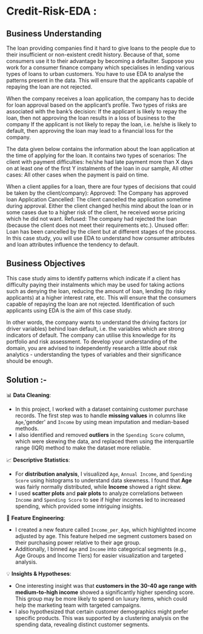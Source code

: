 # Credit-Risk-EDA :

## Business Understanding
The loan providing companies find it hard to give loans to the people due to their insufficient or non-existent credit history. Because of that, some consumers use it to their advantage by becoming a defaulter. Suppose you work for a consumer finance company which specialises in lending various types of loans to urban customers. You have to use EDA to analyse the patterns present in the data. This will ensure that the applicants capable of repaying the loan are not rejected.

When the company receives a loan application, the company has to decide for loan approval based on the applicant’s profile. Two types of risks are associated with the bank’s decision:
If the applicant is likely to repay the loan, then not approving the loan results in a loss of business to the company
If the applicant is not likely to repay the loan, i.e. he/she is likely to default, then approving the loan may lead to a financial loss for the company.

The data given below contains the information about the loan application at the time of applying for the loan. It contains two types of scenarios:
The client with payment difficulties: he/she had late payment more than X days on at least one of the first Y instalments of the loan in our sample,
All other cases: All other cases when the payment is paid on time.

When a client applies for a loan, there are four types of decisions that could be taken by the client/company):
Approved: The Company has approved loan Application
Cancelled: The client cancelled the application sometime during approval. Either the client changed her/his mind about the loan or in some cases due to a higher risk of the client, he received worse pricing which he did not want.
Refused: The company had rejected the loan (because the client does not meet their requirements etc.).
Unused offer:  Loan has been cancelled by the client but at different stages of the process.
In this case study, you will use EDA to understand how consumer attributes and loan attributes influence the tendency to default.

## Business Objectives
This case study aims to identify patterns which indicate if a client has difficulty paying their instalments which may be used for taking actions such as denying the loan, reducing the amount of loan, lending (to risky applicants) at a higher interest rate, etc. This will ensure that the consumers capable of repaying the loan are not rejected. Identification of such applicants using EDA is the aim of this case study.

In other words, the company wants to understand the driving factors (or driver variables) behind loan default, i.e. the variables which are strong indicators of default.  The company can utilise this knowledge for its portfolio and risk assessment.
To develop your understanding of the domain, you are advised to independently research a little about risk analytics - understanding the types of variables and their significance should be enough.

## Solution :-
📊 **Data Cleaning**:
- In this project, I worked with a dataset containing customer purchase records. The first step was to handle **missing values** in columns like `Age`,'gender' and `Income` by using mean imputation and median-based methods.
- I also identified and removed **outliers** in the `Spending Score` column, which were skewing the data, and replaced them using the interquartile range (IQR) method to make the dataset more reliable.

📈 **Descriptive Statistics**:
- For **distribution analysis**, I visualized `Age`, `Annual Income`, and `Spending Score` using histograms to understand data skewness. I found that **Age** was fairly normally distributed, while **Income** showed a right skew.
- I used **scatter plots** and **pair plots** to analyze correlations between `Income` and `Spending Score` to see if higher incomes led to increased spending, which provided some intriguing insights.

🧩 **Feature Engineering**:
- I created a new feature called `Income_per_Age`, which highlighted income adjusted by age. This feature helped me segment customers based on their purchasing power relative to their age group.
- Additionally, I binned `Age` and `Income` into categorical segments (e.g., Age Groups and Income Tiers) for easier visualization and targeted analysis.

💡 **Insights & Hypotheses**:
- One interesting insight was that **customers in the 30-40 age range with medium-to-high income** showed a significantly higher spending score. This group may be more likely to spend on luxury items, which could help the marketing team with targeted campaigns.
- I also hypothesized that certain customer demographics might prefer specific products. This was supported by a clustering analysis on the spending data, revealing distinct customer segments.


